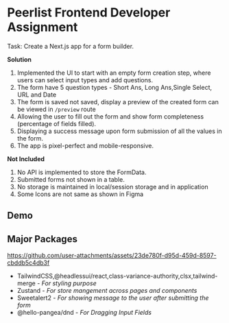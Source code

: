 # Peerlist Frontend Developer Assignment

Task: Create a Next.js app for a form builder. 

**Solution**

1. Implemented the UI to start with an empty form creation step, where users can select input types and add questions.
2. The form have 5 question types - Short Ans, Long Ans,Single Select, URL and Date
3. The form is saved not saved, display a preview of the created form can be viewed in `/preview` route
4. Allowing the user to fill out the form and show form completeness (percentage of fields filled).
5. Displaying a success message upon form submission of all the values in the form.
6. The app is pixel-perfect and mobile-responsive.


**Not Included**

1. No API is implemented to store the FormData.
2. Submitted forms not shown in a table.
3. No storage is maintained in local/session storage and in application
4. Some Icons are not same as shown in Figma

## Demo

## Major Packages


https://github.com/user-attachments/assets/23de780f-d95d-459d-8597-cbddb5c4db3f


- TailwindCSS,@headlessui/react,class-variance-authority,clsx,tailwind-merge - _For styling purpose_
- Zustand - _For store mangement across pages and components_
- Sweetalert2 - _For showing message to the user after submitting the form_
- @hello-pangea/dnd - _For Dragging Input Fields_
